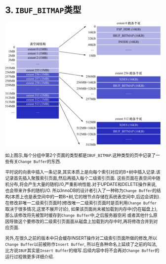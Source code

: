 # 3. `IBUF_BITMAP`类型

![每个组中前几个页面的类型](./img/每个组中前几个页面的类型.jpg)

如上图示,每个分组中第2个页面的类型都是`IBUF_BITMAP`.这种类型的页中记录了一些有关`Change Buffer`的东西.

平时说的向表中插入一条记录,其实本质上是向每个索引对应的B+树中插入记录.该记录首先插入聚簇索引页面,然后再插入每个二级索引页面.
这些页面在表空间中随机分布,将会产生大量的随机I/0,严重影响性能.对于UPDATE和DELETE操作来说,也会带来许多的随机I/O.
所以InnoDB的设计者引入了一种称为`Change Buffer`的结构(本质上也是表空间中的一颗B+树,它的根节点存储在系统表空间中,后边会讲到).
在修改非唯一二级索引页面时(修改唯一二级索引页面时是否利用`Change Buffer`取决于很多情况,这里不展开讨论),
如果该页面尚未被加载到内存中(仍在磁盘上),那么该修改将先被暂时缓存到`Change Buffer`中,之后服务器空闲
或者其他什么原因导致这个要修改的二级索引页面面从磁盘上加载到内存中时,再将修改合并到对应页面.

另外,在很久之前的版本中只会缓存INSERT操作对二级索引页面所做的修改,所以`Change Buffer`以前被称作`Insert Buffer`,
所以在各种命名上延续了之前的叫法,比方说`IBUF`其实是`Insert Buffer`的缩写.后续内容中将不会再对`Change Buffer`的运行过程做更多详细介绍.
